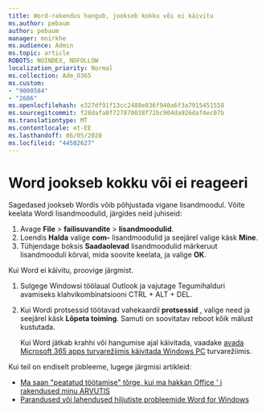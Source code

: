 ```yaml
---
title: Word-rakendus hangub, jookseb kokku või ei käivitu
ms.author: pebaum
author: pebaum
manager: mnirkhe
ms.audience: Admin
ms.topic: article
ROBOTS: NOINDEX, NOFOLLOW
localization_priority: Normal
ms.collection: Adm_O365
ms.custom:
- "9000584"
- "2686"
ms.openlocfilehash: e327df91f13cc2488e836f940a6f3a7915451558
ms.sourcegitcommit: f28dafa0f727870038f72bc904da926daf4ec07b
ms.translationtype: MT
ms.contentlocale: et-EE
ms.lasthandoff: 06/05/2020
ms.locfileid: "44582627"
---
```

# <a name="word-crashes-or-doesnt-respond"></a>Word jookseb kokku või ei reageeri

Sagedased jookseb Wordis võib põhjustada vigane lisandmoodul. Võite keelata Wordi lisandmoodulid, järgides neid juhiseid:

1. Avage **File**  >  **failisuvandite**  >  **lisandmoodulid**.
2. Loendis **Halda** valige **com-** lisandmoodulid ja seejärel valige käsk **Mine**.
3. Tühjendage boksis **Saadaolevad** lisandmoodulid märkeruut lisandmooduli kõrval, mida soovite keelata, ja valige **OK**.

Kui Word ei käivitu, proovige järgmist.

1.   Sulgege Windowsi töölaual Outlook ja vajutage Tegumihalduri avamiseks klahvikombinatsiooni CTRL + ALT + DEL. 
2. Kui Wordi protsessid töötavad vahekaardil **protsessid** , valige need ja seejärel käsk **Lõpeta toiming**. Samuti on soovitatav reboot kõik mälust kustutada.

    Kui Word jätkab krahhi või hangumise ajal käivitada, vaadake [avada Microsoft 365 apps turvarežiimis käivitada Windows PC](https://support.office.com/article/Open-Office-apps-in-safe-mode-on-a-Windows-PC-dedf944a-5f4b-4afb-a453-528af4f7ac72) turvarežiimis.

Kui teil on endiselt probleeme, lugege järgmisi artikleid: 
- [Ma saan "peatatud töötamise" tõrge, kui ma hakkan Office ' i rakendused minu ARVUTIS](https://support.office.com/article/52bd7985-4e99-4a35-84c8-2d9b8301a2fa)
- [Parandused või lahendused hiljutiste probleemide Word for Windows](https://support.office.com/article/bf6bf17c-2807-4871-83ce-e337ae8f0b86)